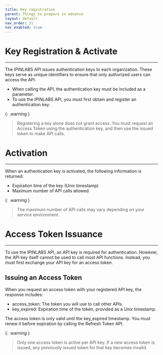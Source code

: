 ```yaml
---
title: Key registration
parent: Things to prepare in advance
layout: default
nav_order: 31
nav_enabled: true
---
```


# Key Registration & Activate
---

The IPINLABS API issues authentication keys to each organization. These keys serve as unique identifiers to ensure that only authorized users can access the API.
- When calling the API, the authentication key must be included as a parameter.
- To use the IPINLABS API, you must first obtain and register an authentication key.

{: .warning }
> Registering a key alone does not grant access.
> You must request an Access Token using the authentication key, and then use the issued token to make API calls.

# Activation
---

When an authentication key is activated, the following information is returned:
- Expiration time of the key (Unix timestamp)
- Maximum number of API calls allowed

{: .warning }
> The maximum number of API calls may vary depending on your service environment.

# Access Token Issuance
---

To use the IPINLABS API, an API key is required for authentication. However, the API key itself cannot be used to call most API functions. Instead, you must first exchange your API key for an access token.

## Issuing an Access Token

When you request an access token with your registered API key, the response includes:
- access_token: The token you will use to call other APIs.
- key_expired: Expiration time of the token, provided as a Unix timestamp.

The access token is only valid until the key_expired timestamp.
You must renew it before expiration by calling the Refresh Token API.

{: .warning }
> Only one access token is active per API key.
> If a new access token is issued, any previously issued token for that key becomes invalid.